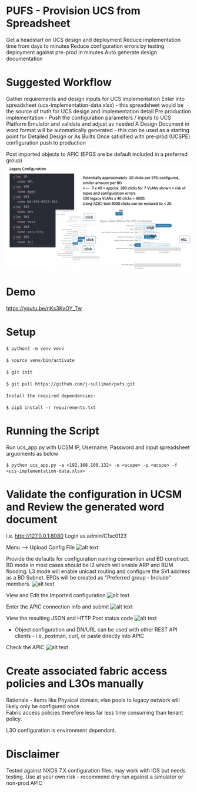 # PUFS - Provision UCS from Spreadsheet
Get a headstart on UCS design and deployment
Reduce implementation time from days to minutes
Reduce configuration errors by testing deployment against pre-prod in minutes
Auto generate design documentation

# Suggested Workflow
Gather requirements and design inputs for UCS implementation
Enter into spreadsheet (ucs-implementation-data.xlsx) - this spreadsheet would be the source of truth for UCS design and implementation detail
Pre production implementation - Push the configuration parameters / inputs to UCS Platform Emulator and validate and adjust as needed
A Design Document in word format will be automatically generated - this can be used as a starting point for Detailed Design or As Builts
Once satisified with pre-prod (UCSPE) configuration push to production


Post imported objects to APIC (EPGS are be default included in a preferred group)
![alt text](https://github.com/j-sulliman/acici/blob/master/Screen%20Shot%202019-07-19%20at%2010.38.25%20AM.png)

# Demo
https://youtu.be/nKs3KvOY_Tw

# Setup
```
$ python3 -m venv venv

$ source venv/bin/activate

$ git init

$ git pull https://github.com/j-sulliman/pufs.git

Install the required dependencies:

$ pip3 install -r requirements.txt
```

# Running the Script
Run ucs_app.py with UCSM IP, Username, Password and input spreadsheet arguements as below
```
$ python ucs_app.py -a <192.168.100.132> -u <ucspe> -p <ucspe> -f <ucs-implementation-data.xlsx>

```

# Validate the configuration in UCSM and Review the generated word document
i.e. http://127.0.0.1:8080
Login as admin/C1sc0123

Menu --> Upload Config File
![alt text](https://github.com/j-sulliman/nxos_to_aci/blob/master/Screen%20Shot%202019-07-18%20at%201.23.58%20PM.png)

Provide the defaults for configuration naming convention and BD construct.  BD mode in most cases should be l2 which will enable ARP and BUM flooding.  L3 mode will enable unicast routing and configure the SVI address as a BD Subnet.  EPGs will be created as "Preferred group - Include" members.
![alt text](https://github.com/j-sulliman/nxos_to_aci/blob/master/Screen%20Shot%202019-07-18%20at%201.26.01%20PM.png)


View and Edit the Imported configuration
![alt text](https://github.com/j-sulliman/nxos_to_aci/blob/master/Screen%20Shot%202019-07-18%20at%201.51.46%20PM.png)
 
Enter the APIC connection info and submit
![alt text](https://github.com/j-sulliman/nxos_to_aci/blob/master/Screen%20Shot%202019-07-18%20at%201.52.47%20PM.png)


View the resulting JSON and HTTP Post status code
![alt text](https://github.com/j-sulliman/nxos_to_aci/blob/master/Screen%20Shot%202019-07-18%20at%201.56.15%20PM.png)
- Object configuration and DN/URL can be used with other REST API clients - i.e. postman, curl, or paste directly into APIC

Check the APIC
![alt text](https://github.com/j-sulliman/nxos_to_aci/blob/master/Screen%20Shot%202019-07-18%20at%201.57.24%20PM.png)

# Create associated fabric access policies and L3Os manually
Rationale - items like Physical domain, vlan pools to legacy network will likely only be configured once.  
Fabric access policies therefore less far less time consuming than tenant policy.

L3O configuration is environment dependant.

# Disclaimer
Tested against NXOS 7.X configuration files, may work with IOS but needs testing.
Use at your own risk - recommend dry-run against a simulator or non-prod APIC
